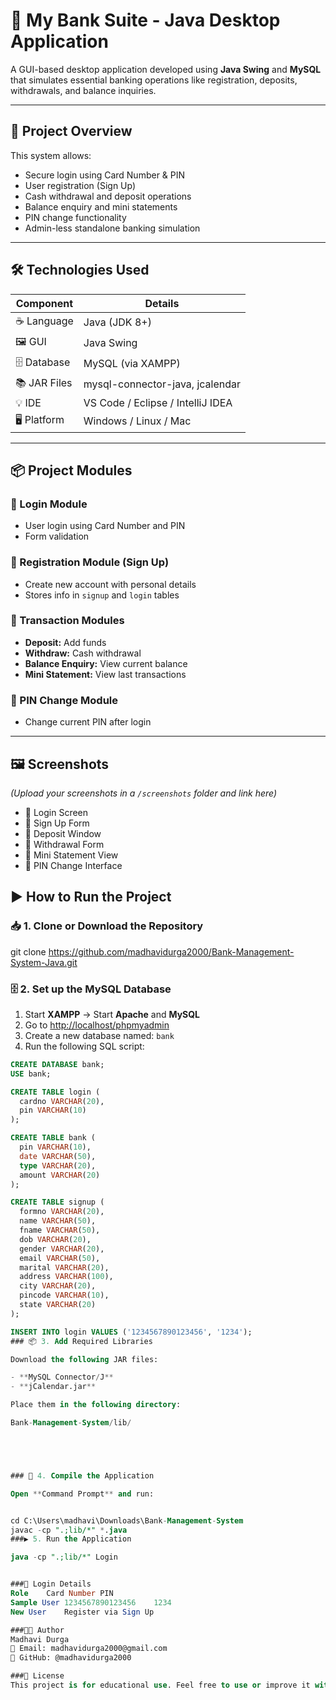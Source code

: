 # 🏦 My Bank Suite - Java Desktop Application

A GUI-based desktop application developed using **Java Swing** and **MySQL** that simulates essential banking operations like registration, deposits, withdrawals, and balance inquiries.

---

## 🚀 Project Overview

This system allows:

- Secure login using Card Number & PIN  
- User registration (Sign Up)  
- Cash withdrawal and deposit operations  
- Balance enquiry and mini statements  
- PIN change functionality  
- Admin-less standalone banking simulation  

---

## 🛠️ Technologies Used

| Component     | Details                             |
|---------------|-------------------------------------|
| ☕ Language     | Java (JDK 8+)                       |
| 🖼️ GUI         | Java Swing                          |
| 🗄️ Database    | MySQL (via XAMPP)                   |
| 📚 JAR Files   | mysql-connector-java, jcalendar     |
| 💡 IDE         | VS Code / Eclipse / IntelliJ IDEA   |
| 🖥️ Platform    | Windows / Linux / Mac               |

---

## 📦 Project Modules

### 🔐 Login Module
- User login using Card Number and PIN  
- Form validation  

### 📝 Registration Module (Sign Up)
- Create new account with personal details  
- Stores info in `signup` and `login` tables  

### 💸 Transaction Modules
- **Deposit:** Add funds  
- **Withdraw:** Cash withdrawal  
- **Balance Enquiry:** View current balance  
- **Mini Statement:** View last transactions  

### 🔁 PIN Change Module
- Change current PIN after login  

---

## 🖼️ Screenshots

*(Upload your screenshots in a `/screenshots` folder and link here)*

- 🔹 Login Screen  
- 🔹 Sign Up Form  
- 🔹 Deposit Window  
- 🔹 Withdrawal Form  
- 🔹 Mini Statement View  
- 🔹 PIN Change Interface  


## ▶️ How to Run the Project

### 📥 1. Clone or Download the Repository

git clone https://github.com/madhavidurga2000/Bank-Management-System-Java.git

### 🗄️ 2. Set up the MySQL Database

1. Start **XAMPP** → Start **Apache** and **MySQL**  
2. Go to [http://localhost/phpmyadmin](http://localhost/phpmyadmin)  
3. Create a new database named: `bank`  
4. Run the following SQL script:

```sql
CREATE DATABASE bank;
USE bank;

CREATE TABLE login (
  cardno VARCHAR(20),
  pin VARCHAR(10)
);

CREATE TABLE bank (
  pin VARCHAR(10),
  date VARCHAR(50),
  type VARCHAR(20),
  amount VARCHAR(20)
);

CREATE TABLE signup (
  formno VARCHAR(20),
  name VARCHAR(50),
  fname VARCHAR(50),
  dob VARCHAR(20),
  gender VARCHAR(20),
  email VARCHAR(50),
  marital VARCHAR(20),
  address VARCHAR(100),
  city VARCHAR(20),
  pincode VARCHAR(10),
  state VARCHAR(20)
);

INSERT INTO login VALUES ('1234567890123456', '1234');
### 📦 3. Add Required Libraries

Download the following JAR files:

- **MySQL Connector/J**
- **jCalendar.jar**

Place them in the following directory:

Bank-Management-System/lib/





### 🧪 4. Compile the Application

Open **Command Prompt** and run:


cd C:\Users\madhavi\Downloads\Bank-Management-System
javac -cp ".;lib/*" *.java
###▶️ 5. Run the Application

java -cp ".;lib/*" Login


###🔑 Login Details
Role	Card Number	PIN
Sample User	1234567890123456	1234
New User	Register via Sign Up	

###👩‍💻 Author
Madhavi Durga
📧 Email: madhavidurga2000@gmail.com
🔗 GitHub: @madhavidurga2000

###📄 License
This project is for educational use. Feel free to use or improve it with credit.
